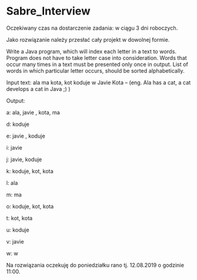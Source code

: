# Sabre_Interview
Oczekiwany czas na dostarczenie zadania: w ciągu 3 dni roboczych.

Jako rozwiązanie należy przesłać cały projekt w dowolnej formie.

 

Write a Java program, which will index each letter in a text to words. Program does not have to take letter case into consideration. Words that occur many times in a text must be presented only once in output. List of words in which particular letter occurs, should be sorted alphabetically.

 

Input text: ala ma kota, kot koduje w Javie Kota – (eng. Ala has a cat, a cat develops a cat in Java ;) )

 

Output:

a: ala, javie , kota, ma

d: koduje

e: javie , koduje

i: javie

j: javie, koduje

k: koduje, kot, kota

l: ala

m: ma

o: koduje, kot, kota

t: kot, kota

u: koduje

v: javie

w: w

 

Na rozwiązania oczekuję do poniedziałku rano tj. 12.08.2019 o godzinie 11:00.
